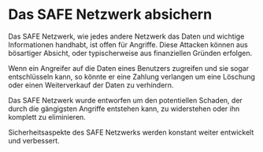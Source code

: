 # Das SAFE Netzwerk absichern

Das SAFE Netzwerk, wie jedes andere Netzwerk das Daten und wichtige Informationen handhabt, ist offen für Angriffe. Diese Attacken können aus bösartiger Absicht, oder typischerweise aus finanziellen Gründen erfolgen.

Wenn ein Angreifer auf die Daten eines Benutzers zugreifen und sie sogar entschlüsseln kann, so könnte er eine Zahlung verlangen um eine Löschung oder einen Weiterverkauf der Daten zu verhindern.

Das SAFE Netzwerk wurde entworfen um den potentiellen Schaden, der durch die gängigsten Angriffe entstehen kann, zu widerstehen oder ihn komplett zu eliminieren.

Sicherheitsaspekte des SAFE Netzwerks werden konstant weiter entwickelt und verbessert.
